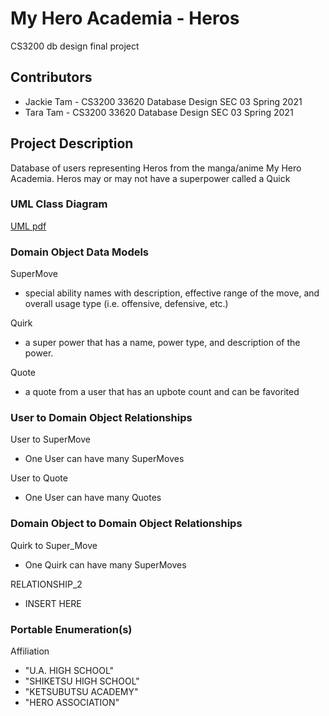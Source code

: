 # My Hero Academia - Heros
CS3200 db design final project

## Contributors
* Jackie Tam - CS3200 33620 Database Design SEC 03 Spring 2021
* Tara Tam - CS3200 33620 Database Design SEC 03 Spring 2021

## Project Description
Database of users representing Heros from the manga/anime My Hero Academia. Heros may or may not have a superpower called a Quick

### UML Class Diagram
[UML pdf](db_design_final_project_UML.pdf)

### Domain Object Data Models
SuperMove
* special ability names with description, effective range of the move, and overall usage type (i.e. offensive, defensive, etc.)

Quirk
* a super power that has a name, power type, and description of the power.

Quote
* a quote from a user that has an upbote count and can be favorited

### User to Domain Object Relationships
User to SuperMove
* One User can have many SuperMoves

User to Quote
* One User can have many Quotes

### Domain Object to Domain Object Relationships
Quirk to Super_Move
* One Quirk can have many SuperMoves

RELATIONSHIP_2
* INSERT HERE

### Portable Enumeration(s)
Affiliation
* "U.A. HIGH SCHOOL"
* "SHIKETSU HIGH SCHOOL"
* "KETSUBUTSU ACADEMY"
* "HERO ASSOCIATION"

